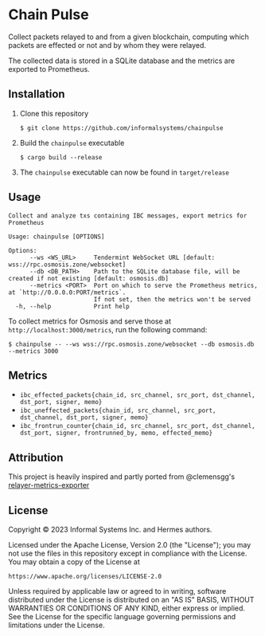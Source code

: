 
# Chain Pulse

Collect packets relayed to and from a given blockchain, computing which packets are effected or not and by whom they were relayed.

The collected data is stored in a SQLite database and the metrics are exported to Prometheus.

## Installation

1. Clone this repository
   ```shell
   $ git clone https://github.com/informalsystems/chainpulse
   ```

2. Build the `chainpulse` executable
   ```shell
   $ cargo build --release
   ```

3. The `chainpulse` executable can now be found in `target/release`

## Usage

```
Collect and analyze txs containing IBC messages, export metrics for Prometheus

Usage: chainpulse [OPTIONS]

Options:
      --ws <WS_URL>     Tendermint WebSocket URL [default: wss://rpc.osmosis.zone/websocket]
      --db <DB_PATH>    Path to the SQLite database file, will be created if not existing [default: osmosis.db]
      --metrics <PORT>  Port on which to serve the Prometheus metrics, at `http://0.0.0.0:PORT/metrics`.
                        If not set, then the metrics won't be served
  -h, --help            Print help
```

To collect metrics for Osmosis and serve those at `http://localhost:3000/metrics`, run the following command:

```
$ chainpulse -- --ws wss://rpc.osmosis.zone/websocket --db osmosis.db --metrics 3000
```

## Metrics

- `ibc_effected_packets{chain_id, src_channel, src_port, dst_channel, dst_port, signer, memo}`
- `ibc_uneffected_packets{chain_id, src_channel, src_port, dst_channel, dst_port, signer, memo}`
- `ibc_frontrun_counter{chain_id, src_channel, src_port, dst_channel, dst_port, signer, frontrunned_by, memo, effected_memo}`

## Attribution

This project is heavily inspired and partly ported from @clemensgg's [relayer-metrics-exporter][clemensgg-metrics]

## License

Copyright © 2023 Informal Systems Inc. and Hermes authors.

Licensed under the Apache License, Version 2.0 (the "License"); you may not use the files in this repository except in compliance with the License. You may obtain a copy of the License at

    https://www.apache.org/licenses/LICENSE-2.0

Unless required by applicable law or agreed to in writing, software distributed under the License is distributed on an "AS IS" BASIS, WITHOUT WARRANTIES OR CONDITIONS OF ANY KIND, either express or implied. See the License for the specific language governing permissions and limitations under the License.


[clemensgg-metrics]: https://github.com/clemensgg/relayer-metrics-exporter
